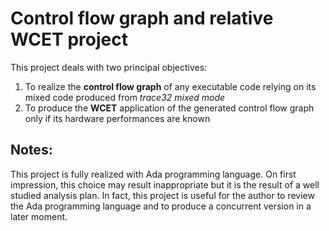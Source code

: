 # Control flow graph and relative WCET project
This project deals with two principal objectives:

1. To realize the __control flow graph__ of any executable code relying on its mixed code produced from _trace32 mixed mode_
2. To produce the __WCET__ application of the generated control flow graph only if its hardware performances are known


## Notes:
This project is fully realized with Ada programming language. On first impression, this choice may result inappropriate
but it is the result of a well studied analysis plan. In fact, this project is useful for the author to review the
Ada programming language and to produce a concurrent version in a later moment.

